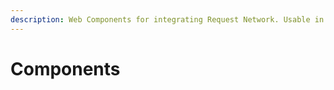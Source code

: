 ```yaml
---
description: Web Components for integrating Request Network. Usable in any framework.
---
```


# Components

